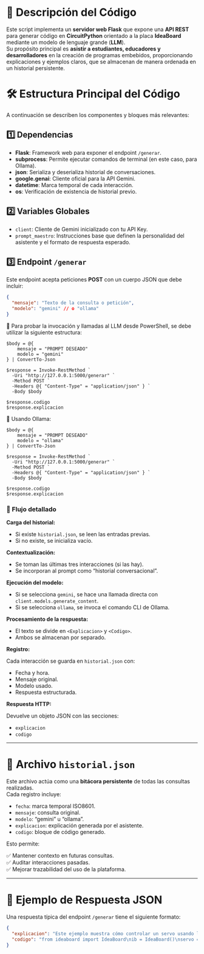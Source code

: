 # 🧩 Descripción del Código

Este script implementa un **servidor web Flask** que expone una **API REST** para generar código en **CircuitPython** orientado a la placa **IdeaBoard** mediante un modelo de lenguaje grande (**LLM**).  
Su propósito principal es **asistir a estudiantes, educadores y desarrolladores** en la creación de programas embebidos, proporcionando explicaciones y ejemplos claros, que se almacenan de manera ordenada en un historial persistente.


# 🛠️ Estructura Principal del Código

A continuación se describen los componentes y bloques más relevantes:


## 1️⃣ Dependencias

- **Flask**: Framework web para exponer el endpoint `/generar`.
- **subprocess**: Permite ejecutar comandos de terminal (en este caso, para Ollama).
- **json**: Serializa y deserializa historial de conversaciones.
- **google.genai**: Cliente oficial para la API Gemini.
- **datetime**: Marca temporal de cada interacción.
- **os**: Verificación de existencia de historial previo.


## 2️⃣ Variables Globales

- `client`: Cliente de Gemini inicializado con tu API Key.
- `prompt_maestro`: Instrucciones base que definen la personalidad del asistente y el formato de respuesta esperado.



## 3️⃣ Endpoint `/generar`

Este endpoint acepta peticiones **POST** con un cuerpo JSON que debe incluir:

```json
{
  "mensaje": "Texto de la consulta o petición",
  "modelo": "gemini" // o "ollama"
}
```

📄 Para probar la invocación y llamadas al LLM desde PowerShell, se debe utilizar la siguiente estructura:
```
$body = @{
    mensaje = "PROMPT DESEADO"
    modelo = "gemini"
} | ConvertTo-Json

$response = Invoke-RestMethod `
  -Uri "http://127.0.0.1:5000/generar" `
  -Method POST `
  -Headers @{ "Content-Type" = "application/json" } `
  -Body $body

$response.codigo
$response.explicacion
```

🦙 Usando Ollama:
```
$body = @{
    mensaje = "PROMPT DESEADO"
    modelo = "ollama"
} | ConvertTo-Json

$response = Invoke-RestMethod `
  -Uri "http://127.0.0.1:5000/generar" `
  -Method POST `
  -Headers @{ "Content-Type" = "application/json" } `
  -Body $body

$response.codigo
$response.explicacion
```


### 🔹 Flujo detallado

**Carga del historial:**

- Si existe `historial.json`, se leen las entradas previas.
- Si no existe, se inicializa vacío.

**Contextualización:**

- Se toman las últimas tres interacciones (si las hay).
- Se incorporan al prompt como “historial conversacional”.

**Ejecución del modelo:**

- Si se selecciona `gemini`, se hace una llamada directa con `client.models.generate_content`.
- Si se selecciona `ollama`, se invoca el comando CLI de Ollama.

**Procesamiento de la respuesta:**

- El texto se divide en `<Explicacion>` y `<Codigo>`.
- Ambos se almacenan por separado.

**Registro:**

Cada interacción se guarda en `historial.json` con:

- Fecha y hora.
- Mensaje original.
- Modelo usado.
- Respuesta estructurada.

**Respuesta HTTP:**

Devuelve un objeto JSON con las secciones:

- `explicacion`
- `codigo`

---

# 📂 Archivo `historial.json`

Este archivo actúa como una **bitácora persistente** de todas las consultas realizadas.  
Cada registro incluye:

- `fecha`: marca temporal ISO8601.
- `mensaje`: consulta original.
- `modelo`: “gemini” u “ollama”.
- `explicacion`: explicación generada por el asistente.
- `codigo`: bloque de código generado.

Esto permite:

✅ Mantener contexto en futuras consultas.  
✅ Auditar interacciones pasadas.  
✅ Mejorar trazabilidad del uso de la plataforma.

---

# 🔄 Ejemplo de Respuesta JSON

Una respuesta típica del endpoint `/generar` tiene el siguiente formato:

```json
{
  "explicacion": "Este ejemplo muestra cómo controlar un servo usando la librería ideaboard...",
  "codigo": "from ideaboard import IdeaBoard\nib = IdeaBoard()\nservo = ib.Servo(5)\nservo.angle = 90"
}

```
